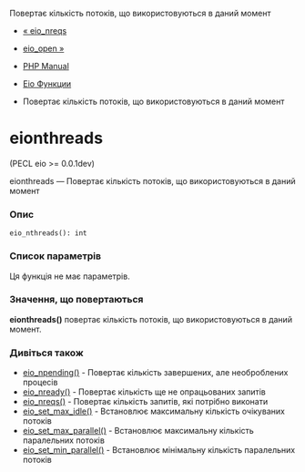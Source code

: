 Повертає кількість потоків, що використовуються в даний момент

-   [« eio\_nreqs](function.eio-nreqs.html)
    
-   [eio\_open »](function.eio-open.html)
    
-   [PHP Manual](index.html)
    
-   [Eio Функции](ref.eio.html)
    
-   Повертає кількість потоків, що використовуються в даний момент
    

# eionthreads

(PECL eio >= 0.0.1dev)

eionthreads — Повертає кількість потоків, що використовуються в даний момент

### Опис

```methodsynopsis
eio_nthreads(): int
```

### Список параметрів

Ця функція не має параметрів.

### Значення, що повертаються

**eionthreads()** повертає кількість потоків, що використовуються в даний момент.

### Дивіться також

-   [eio\_npending()](function.eio-npending.html) - Повертає кількість завершених, але необроблених процесів
-   [eio\_nready()](function.eio-nready.html) - Повертає кількість ще не опрацьованих запитів
-   [eio\_nreqs()](function.eio-nreqs.html) - Повертає кількість запитів, які потрібно виконати
-   [eio\_set\_max\_idle()](function.eio-set-max-idle.html) - Встановлює максимальну кількість очікуваних потоків
-   [eio\_set\_max\_parallel()](function.eio-set-max-parallel.html) - Встановлює максимальну кількість паралельних потоків
-   [eio\_set\_min\_parallel()](function.eio-set-min-parallel.html) - Встановлює мінімальну кількість паралельних потоків